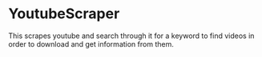 # YoutubeScraper
This scrapes youtube and search through it for a keyword to find videos in order to download and get information from them.

